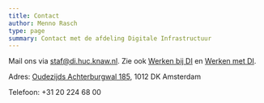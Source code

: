 ```yaml
---
title: Contact
author: Menno Rasch
type: page
summary: Contact met de afdeling Digitale Infrastructuur
---
```

Mail ons via [staf@di.huc.knaw.nl](mailto:staf@di.huc.knaw.nl). Zie ook [Werken bij DI](werken-bij-di-nl.html) en [Werken met DI](werken-met-di-nl.html).

Adres: [Oudezijds Achterburgwal 185](https://www.google.com/maps/place/Oudezijds+Achterburgwal+185,+1012+CJ+Amsterdam/@52.3721779,4.8903714,14.67z/data=!4m5!3m4!1s0x47c609bf6a0871db:0xbb51edbe034edb94!8m2!3d52.3705747!4d4.896524), 1012 DK Amsterdam

Telefoon: +31 20 224 68 00
